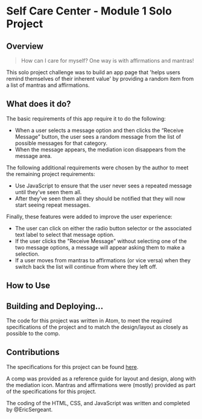 # Self Care Center - Module 1 Solo Project
## Overview
> How can I care for myself? One way is with affirmations and mantras!

This solo project challenge was to build an app page that 'helps users remind themselves of their inherent value' by providing a random item from a list of mantras and affirmations.  

## What does it do?
The basic requirements of this app require it to do the following:

- When a user selects a message option and then clicks the “Receive Message” button, the user sees a random message from the list of possible messages for that category.
- When the message appears, the mediation icon disappears from the message area.

The following additional requirements were chosen by the author to meet the remaining project requirements:

- Use JavaScript to ensure that the user never sees a repeated message until they’ve seen them all.
- After they’ve seen them all they should be notified that they will now start seeing repeat messages.

Finally, these features were added to improve the user experience:
- The user can click on either the radio button selector or the associated text label to select that message option.
- If the user clicks the "Receive Message" without selecting one of the two message options, a message will appear asking them to make a selection.
- If a user moves from mantras to affirmations (or vice versa) when they switch back the list will continue from where they left off.

## How to Use


## Building and Deploying...
The code for this project was written in Atom, to meet the required specifications of the project and to match the design/layout as closely as possible to the comp.

## Contributions
The specifications for this project can be found [here](https://frontend.turing.io/projects/module-1/self-care-center.html).  

A comp was provided as a reference guide for layout and design, along with the mediation icon. Mantras and affirmations were (mostly) provided as part of the specifications for this project.

The coding of the HTML, CSS, and JavaScript was written and completed by @EricSergeant.
